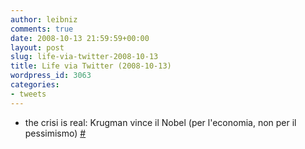 ```yaml
---
author: leibniz
comments: true
date: 2008-10-13 21:59:59+00:00
layout: post
slug: life-via-twitter-2008-10-13
title: Life via Twitter (2008-10-13)
wordpress_id: 3063
categories:
- tweets
---
```



	
  * the crisi is real: Krugman vince il Nobel (per l'economia, non per il pessimismo) [#](http://twitter.com/leibniz/statuses/957471709)


